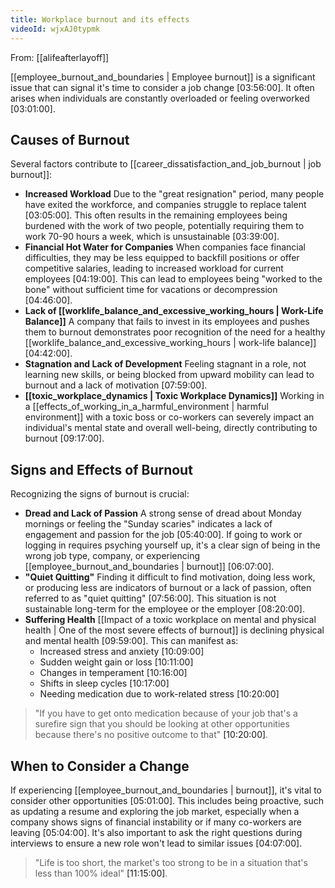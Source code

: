 ```yaml
---
title: Workplace burnout and its effects
videoId: wjxAJ0typmk
---
```


From: [[alifeafterlayoff]] <br/> 

[[employee_burnout_and_boundaries | Employee burnout]] is a significant issue that can signal it's time to consider a job change <a class="yt-timestamp" data-t="03:56:00">[03:56:00]</a>. It often arises when individuals are constantly overloaded or feeling overworked <a class="yt-timestamp" data-t="03:01:00">[03:01:00]</a>.

## Causes of Burnout

Several factors contribute to [[career_dissatisfaction_and_job_burnout | job burnout]]:
*   **Increased Workload** Due to the "great resignation" period, many people have exited the workforce, and companies struggle to replace talent <a class="yt-timestamp" data-t="03:05:00">[03:05:00]</a>. This often results in the remaining employees being burdened with the work of two people, potentially requiring them to work 70-90 hours a week, which is unsustainable <a class="yt-timestamp" data-t="03:39:00">[03:39:00]</a>.
*   **Financial Hot Water for Companies** When companies face financial difficulties, they may be less equipped to backfill positions or offer competitive salaries, leading to increased workload for current employees <a class="yt-timestamp" data-t="04:19:00">[04:19:00]</a>. This can lead to employees being "worked to the bone" without sufficient time for vacations or decompression <a class="yt-timestamp" data-t="04:46:00">[04:46:00]</a>.
*   **Lack of [[worklife_balance_and_excessive_working_hours | Work-Life Balance]]** A company that fails to invest in its employees and pushes them to burnout demonstrates poor recognition of the need for a healthy [[worklife_balance_and_excessive_working_hours | work-life balance]] <a class="yt-timestamp" data-t="04:42:00">[04:42:00]</a>.
*   **Stagnation and Lack of Development** Feeling stagnant in a role, not learning new skills, or being blocked from upward mobility can lead to burnout and a lack of motivation <a class="yt-timestamp" data-t="07:59:00">[07:59:00]</a>.
*   **[[toxic_workplace_dynamics | Toxic Workplace Dynamics]]** Working in a [[effects_of_working_in_a_harmful_environment | harmful environment]] with a toxic boss or co-workers can severely impact an individual's mental state and overall well-being, directly contributing to burnout <a class="yt-timestamp" data-t="09:17:00">[09:17:00]</a>.

## Signs and Effects of Burnout

Recognizing the signs of burnout is crucial:

*   **Dread and Lack of Passion** A strong sense of dread about Monday mornings or feeling the "Sunday scaries" indicates a lack of engagement and passion for the job <a class="yt-timestamp" data-t="05:40:00">[05:40:00]</a>. If going to work or logging in requires psyching yourself up, it's a clear sign of being in the wrong job type, company, or experiencing [[employee_burnout_and_boundaries | burnout]] <a class="yt-timestamp" data-t="06:07:00">[06:07:00]</a>.
*   **"Quiet Quitting"** Finding it difficult to find motivation, doing less work, or producing less are indicators of burnout or a lack of passion, often referred to as "quiet quitting" <a class="yt-timestamp" data-t="07:56:00">[07:56:00]</a>. This situation is not sustainable long-term for the employee or the employer <a class="yt-timestamp" data-t="08:20:00">[08:20:00]</a>.
*   **Suffering Health** [[Impact of a toxic workplace on mental and physical health | One of the most severe effects of burnout]] is declining physical and mental health <a class="yt-timestamp" data-t="09:59:00">[09:59:00]</a>. This can manifest as:
    *   Increased stress and anxiety <a class="yt-timestamp" data-t="10:09:00">[10:09:00]</a>
    *   Sudden weight gain or loss <a class="yt-timestamp" data-t="10:11:00">[10:11:00]</a>
    *   Changes in temperament <a class="yt-timestamp" data-t="10:16:00">[10:16:00]</a>
    *   Shifts in sleep cycles <a class="yt-timestamp" data-t="10:17:00">[10:17:00]</a>
    *   Needing medication due to work-related stress <a class="yt-timestamp" data-t="10:20:00">[10:20:00]</a>

> "If you have to get onto medication because of your job that's a surefire sign that you should be looking at other opportunities because there's no positive outcome to that" <a class="yt-timestamp" data-t="10:20:00">[10:20:00]</a>.

## When to Consider a Change

If experiencing [[employee_burnout_and_boundaries | burnout]], it's vital to consider other opportunities <a class="yt-timestamp" data-t="05:01:00">[05:01:00]</a>. This includes being proactive, such as updating a resume and exploring the job market, especially when a company shows signs of financial instability or if many co-workers are leaving <a class="yt-timestamp" data-t="05:04:00">[05:04:00]</a>. It's also important to ask the right questions during interviews to ensure a new role won't lead to similar issues <a class="yt-timestamp" data-t="04:07:00">[04:07:00]</a>.

> "Life is too short, the market's too strong to be in a situation that's less than 100% ideal" <a class="yt-timestamp" data-t="11:15:00">[11:15:00]</a>.